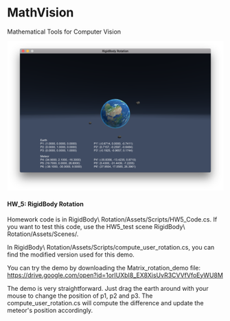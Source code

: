 # MathVision

Mathematical Tools for Computer Vision


![picture](demo.png)


#### HW_5: RigidBody Rotation

Homework code is in RigidBody\ Rotation/Assets/Scripts/HW5_Code.cs. If you want to test this code, use the HW5_test scene RigidBody\ Rotation/Assets/Scenes/. 

In RigidBody\ Rotation/Assets/Scripts/compute_user_rotation.cs, you can find the modified version used for this demo.

You can try the demo by downloading the Matrix_rotation_demo file:
https://drive.google.com/open?id=1orIUXbI8_EX8XisUvR3CVVfVfoEyWU8M

The demo is very straightforward. Just drag the earth around with your mouse to change the position of p1, p2 and p3. The compute_user_rotation.cs will compute the difference and update the meteor's position accordingly.